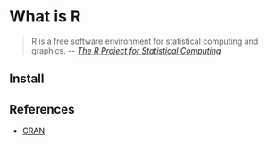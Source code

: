 # What is R

> R is a free software environment for statistical computing and graphics.
> -- _[The R Project for Statistical Computing]_

## Install

## References

- [CRAN]

[CRAN]: https://cran.r-project.org/
[The R Project for Statistical Computing]: https://www.r-project.org/
